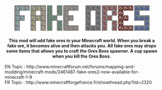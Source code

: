 <center><img src="https://raw.githubusercontent.com/elias54/Fake-Ores/master/src/main/resources/logo.png"/></center><br/>
<center><strong>This mod will add fake ores in your Minecraft world. When you break a fake ore, it becomes alive and then attacks you. All fake ores may drops some items that allows you to craft the Ores Boss spawner. A cup spawn when you kill the Ores Boss.</strong></center><br/>
EN Topic : http://www.minecraftforum.net/forums/mapping-and-modding/minecraft-mods/2461487-fake-ores2-now-available-for-minecraft-1-9
<br/>
FR Topic : http://www.minecraftforgefrance.fr/showthread.php?tid=2320
